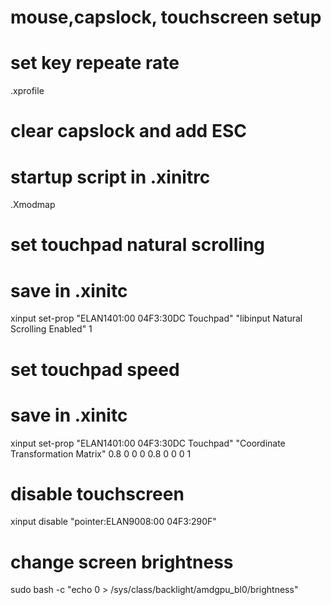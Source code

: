 # mouse,capslock, touchscreen setup
# set key repeate rate
.xprofile

# clear capslock and add ESC
# startup script in .xinitrc
.Xmodmap

# set touchpad natural scrolling
# save in .xinitc
xinput set-prop "ELAN1401:00 04F3:30DC Touchpad" "libinput Natural Scrolling Enabled" 1

# set touchpad speed
# save in .xinitc
xinput set-prop "ELAN1401:00 04F3:30DC Touchpad" "Coordinate Transformation Matrix" 0.8 0 0 0 0.8 0 0 0 1

# disable touchscreen
xinput disable "pointer:ELAN9008:00 04F3:290F"

# change screen brightness
sudo bash -c "echo 0 > /sys/class/backlight/amdgpu_bl0/brightness"

